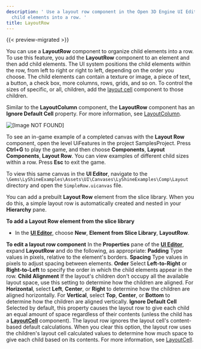 ```yaml
---
description: ' Use a layout row component in the Open 3D Engine UI Editor to organize
  child elements into a row. '
title: LayoutRow
---
```


{{< preview-migrated >}}

You can use a **LayoutRow** component to organize child elements into a row\. To use this feature, you add the **LayoutRow** component to an element and then add child elements\. The UI system positions the child elements within the row, from left to right or right to left, depending on the order you choose\. The child elements can contain a texture or image, a piece of text, a button, a check box, more columns, rows, grids, and so on\. To control the sizes of specific, or all, children, add the [layout cell](/docs/user-guide/interactivity/user-interface/editor/components-layout-cell.md) component to those children\.

Similar to the **LayoutColumn** component, the **LayoutRow** component has an **Ignore Default Cell** property\. For more information, see [LayoutColumn](/docs/user-guide/interactivity/user-interface/editor/components-layout-column.md)\.

![\[Image NOT FOUND\]](/images/user-guide/game_ui_editor/ui-editor-components-layout-row.png)

To see an in\-game example of a completed canvas with the **Layout Row** component, open the level UiFeatures in the project SamplesProject\. Press **Ctrl\+G** to play the game, and then choose **Components**, **Layout Components**, **Layout Row**\. You can view examples of different child sizes within a row\. Press **Esc** to exit the game\.

To view this same canvas in the **UI Editor**, navigate to the `\Gems\LyShineExamples\Assets\UI\Canvases\LyShineExamples\Comp\Layout` directory and open the `SimpleRow.uicanvas` file\.

You can add a prebuilt **Layout Row** element from the slice library\. When you do this, a simple layout row is automatically created and nested in your **Hierarchy** pane\.

**To add a Layout Row element from the slice library**
+ In the [**UI Editor**](/docs/user-guide/interactivity/user-interface/editor/using.md), choose **New**, **Element from Slice Library**, **LayoutRow**\.

**To edit a layout row component**
In the **Properties** pane of the [**UI Editor**](/docs/user-guide/interactivity/user-interface/editor/using.md), expand **LayoutRow** and do the following, as appropriate:
****Padding****
Type values in pixels, relative to the element's borders\.
****Spacing****
Type values in pixels to adjust spacing between elements\.
****Order****
Select **Left\-to\-Right** or **Right\-to\-Left** to specify the order in which the child elements appear in the row\.
****Child Alignment****
If the layout's children don't occupy all the available layout space, use this setting to determine how the children are aligned\.
For **Horizontal**, select **Left**, **Center**, or **Right** to determine how the children are aligned horizontally\.
For **Vertical**, select **Top**, **Center**, or **Bottom** to determine how the children are aligned vertically\.
****Ignore Default Cell****
Selected by default, this property causes the layout row to give each child an equal amount of space regardless of their contents \(unless the child has a [**LayoutCell**](/docs/user-guide/interactivity/user-interface/editor/components-layout-cell.md) component\)\. The layout row ignores the layout cell's content\-based default calculations\.
When you clear this option, the layout row uses the children's layout cell calculated values to determine how much space to give each child based on its contents\. For more information, see [LayoutCell](/docs/user-guide/interactivity/user-interface/editor/components-layout-cell.md)\.
